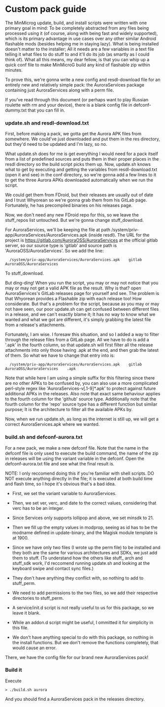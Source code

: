 # Custom pack guide

The MinMicrog update, build, and install scripts were written with one primary goal in mind: To be completely abstracted from any files being processed using it (of course, along with being fast and widely supported), which is its primary advantage in use cases over any other similar Android flashable mods (besides helping me in staying lazy). What is being installed doesn't matter to the installer; All it needs are a few variables in a text file telling it what files to do stuff to and it'll do its job (as smartly as I could think of). What all this means, my dear fellow, is that you can whip up a quick conf file to make MinMicroG build any kind of flashable zip within minutes.

To prove this, we're gonna write a new config and resdl-download file for an entirely new and relatively simple pack: the AuroraServices package containing just AuroraServices along with a perm file.

If you've read through this document (or perhaps want to play Russian roulette with rm and your device), there is a blank config file in defconf-dummy.txt that you can fill in.

### update.sh and resdl-download.txt
First, before making a pack, we gotta get the Aurora APK files from somewhere. We could've just downloaded and put them in the res directory, but they'd need to be updated and I'm lazy, so no.

What update.sh does for me is get everything I would need for a pack itself from a list of predefined sources and puts them in their proper places in the resdl directory so the build script picks them up. Now, update.sh knows what to get by executing and getting the variables from resdl-download.txt (open it and see) in the conf directory, so we're gonna add a few lines to it to get the three Aurora APKs downloaded automatically when we run the script.

We could get them from FDroid, but their releases are usually out of date and I trust Whyorean so we're gonna grab them from his GitLab page. Fortunately, he has precompiled binaries on his releases page.

Now, we don't need any new FDroid repo for this, so we leave the stuff_repos list untouched. But we're gonna change stuff_download.

For AuroraServices, we'll be keeping the file at path /system/priv-app/AuroraServices/AuroraServices.apk (inside resdl). The URL for the project is https://gitlab.com/AuroraOSS/AuroraServices at the official gitlab server, so our source type is 'gitlab' and source path is 'AuroraOSS/AuroraServices'. So we add the line:
```
  /system/priv-app/AuroraServices/AuroraServices.apk	gitlab	AuroraOSS/AuroraServices

```
To stuff_download.

But ding-ding! When you run the script, you may or may not notice that you may or may not get a valid APK file as the result. Why is that? open AuroraServices's GitLab releases page for yourself and see. The problem is that Whyorean provides a Flashable zip with each release too! How considerate. But that's a problem for the script, because as you may or may not have seen, our poor update.sh can get confused between different files in a release, and we can't exactly blame it; It has no way to know what we wanted and what we got are different, it's simply grabbing the latest file from a release's attachments.

Fortunately, I am wise. I foresaw this situation, and so I added a way to filter through the release files from a GitLab page. All we have to do is add a '.apk' in the fourth column, so that update.sh will first filter all the release attachments into only those having .apk at the end, and then grab the latest of them. So what we have to change that entry into is:
```
  /system/priv-app/AuroraServices/AuroraServices.apk	gitlab	AuroraOSS/AuroraServices	.apk
```
Note that while here I am using a simple suffix for this filtering since there are no other APKs to be confused by, you can also use a more complicated perl-style regex like 'AuroraServices-v[.1-9]*.apk' to protect against future additional APKs in the releases.
Also note that exact same behaviour applies to the fourth column for the 'github' source type.
Additionally note that the fourth column for the 'repo' source type has a different function but similar purpose; It is the architecture to filter all the available APKs by.

Now, when we run update.sh, as long as the internet is still up, we will get a correct AuroraServices.apk where we wanted.

### build.sh and defconf-aurora.txt

For a new pack, we make a new defconf file. Note that the name in the defconf file is only used to execute the build command, the name of the zip in releases will be using the variant variable in the defconf. Open the defconf-aurora.txt file and see what the final result is.

NOTE: I only reccomend doing this if you're familiar with shell scripts. DO NOT execute anything directly in the file; it is executed at both build time and flash time, so I hope it's obvious that's a bad idea.

 - First, we set the variant variable to AuroraServices.

 - Then, we set ver, verc, and date to the correct values, considering that verc has to be an integer.

 - Since Services only supports lollipop and above, we set minsdk to 21.

 - Then we fill up the empty values in modprop, seeing as id has to be the modname defined in update-binary, and the Magisk module template is at 1900.

 - Since we have only two files (I wrote up the perm file) to be installed and they both are the same for various architectures and SDKs, we just add them to stuff.
(To understand how the others like stuff_ arch and stuff_sdk work, I'd reccomend running update.sh and looking at the keyboard swipe and contact sync files.)

 - They don't have anything they conflict with, so nothing to add to stuff_perm.

 - We need to add permissions to the two files, so we add their respective directories to stuff_perm.

 - A service/init.d script is not really useful to us for this package, so we leave it blank.

 - While an addon.d script might be useful, I ommitted it for simplicity in this file.

 - We don't have anything special to do with this package, so nothing in the install functions. But we don't remove the functions completely, that would cause an error.

There, we have the config file for our brand new AuroraServices pack!

### Build it

Execute
```
> ./build.sh aurora
```

And you should find a AuroraServices pack in the releases directory.
